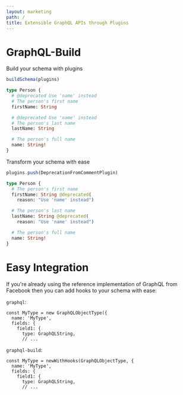 ```yaml
---
layout: marketing
path: /
title: Extensible GraphQL APIs through Plugins
---
```


<div class='header'><div class='container'>

GraphQL-Build
=============

<div class='row'>
<div class='col-6'>

Build your schema with plugins  
```js
buildSchema(plugins)
```

```graphql
type Person {
  # @deprecated Use 'name' instead
  # The person's first name
  firstName: String

  # @deprecated Use 'name' instead
  # The person's last name
  lastName: String

  # The person's full name
  name: String!
}
```

</div><!-- /col-6 -->
<div class='col-6'>

Transform your schema with ease  
```js
plugins.push(DeprecationFromCommentPlugin)
```

```graphql
type Person {
  # The person's first name
  firstName: String @deprecated(
    reason: "Use 'name' instead")

  # The person's last name
  lastName: String @deprecated(
    reason: "Use 'name' instead")

  # The person's full name
  name: String!
}
```

</div><!-- /col-6 -->
</div><!-- /row -->

</div></div><!-- /container --><!-- /header -->

<div class='container'>
<div class='row'>
<div class='col-12'>

# Easy Integration
<p class='lead'>

If you're already using the reference implementation of GraphQL from Facebook then you can add hooks to your schema with ease:

</p>

<div class='container'>
<div class='row'>

<div class='col-6'>

`graphql`:

```js{1}
const MyType = new GraphQLObjectType({
  name: 'MyType',
  fields: {
    field1: {
      type: GraphQLString,
      // ...
```

</div><!-- /col-6 -->
<div class='col-6'>

`graphql-build`:

```js{1}
const MyType = newWithHooks(GraphQLObjectType, {
  name: 'MyType',
  fields: {
    field1: {
      type: GraphQLString,
      // ...
```

</div><!-- /col-6 -->

</div><!-- /row -->
</div><!-- /container -->



</div><!-- /col-12 -->
</div><!-- /row -->
</div><!-- /container -->
